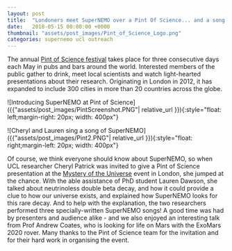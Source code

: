 ```yaml
---
layout: post
title:  "Londoners meet SuperNEMO over a Pint Of Science... and a song or two"
date:   2018-05-15 00:00:00 +0000
thumbnail: "assets/post_images/Pint_of_Science_Logo.png"
categories: supernemo ucl outreach
---
```


The annual [Pint of Science festival](https://pintofscience.com) takes place for three consecutive days each May in pubs and bars around the world. Interested members of the public gather to drink, meet local scientists and watch light-hearted presentations about their research. Originating in London in 2012, it has expanded to include 300 cities in more than 20 countries across the globe.

![Introducing SuperNEMO at Pint of Science]({{"assets/post_images/PintScreenshot.PNG"| relative_url }}){:style="float: left;margin-right: 20px; width: 400px"}


![Cheryl and Lauren sing a song of SuperNEMO]({{"assets/post_images/Pint2.PNG"| relative_url }}){:style="float: right;margin-left: 20px; width: 400px"}

Of course, we think everyone should know about SuperNEMO, so when UCL researcher Cheryl Patrick was invited to give a Pint of Science presentation at the [Mystery of the Universe](https://pintofscience.co.uk/event/the-mystery-of-universe) event in London, she jumped at the chance. With the able assistance of PhD student Lauren Dawson, she talked about neutrinoless double beta decay, and how it could provide a clue to how our universe exists, and explained how SuperNEMO looks for this rare decay. And to help with the explanation, the two researchers performed three specially-written SuperNEMO songs! A good time was had by presenters and audience alike - and we also enjoyed an interesting talk from Prof Andrew Coates, who is looking for life on Mars with the ExoMars 2020 rover. Many thanks to the Pint of Science team for the invitation and for their hard work in organising the event.
